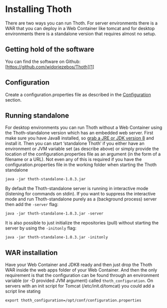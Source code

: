 # Installing Thoth
There are two ways you can run Thoth. For server environments there is a WAR that you can deploy in a Web Container like tomcat and for desktop environments there is a standalone version that requires almost no setup.

## Getting hold of the software
You can find the software on Github: [https://github.com/widoriezebos/Thoth][1]

## Configuration
Create a configuration.properties file as described in the [Configuration][2] section.

## Running standalone
For desktop environments you can run Thoth without a Web Container using the Thoth-standalone version which has an embedded web server. First make sure you have Java8 installed, so [grab a JRE or JDK version 8][3] and install it. Then you can start ‘standalone Thoth’ if you either have an environment or JVM variable set (as describe above) or simply provide the location of the configuration.properties file as an argument (in the form of a filename or a URL). Not even any of this is required if you have the configuration.properties file in the working folder when starting the Thoth standalone

	java -jar thoth-standalone-1.0.3.jar

By default the Thoth-standalone server is running in interactive mode (listening for commands on stdin). If you want to suppress the interactive mode and run Thoth-standalone purely as a (background process) server then add the `-server` flag:

	java -jar thoth-standalone-1.0.3.jar -server

It is also possible to just initialize the repositories (pull) without starting the server by using the `-initonly` flag:

	java -jar thoth-standalone-1.0.3.jar -initonly

## WAR installation
Have your Web Container and JDK8 ready and then just drop the Thoth WAR inside the web apps folder of your Web Container. And then the only requirement is that the configuration can be found through an environment variable (or -D provided JVM argument) called `thoth_configuration`. On servers with an init script for Tomcat (/etc/init.d/tomcat) you could add a script line stating 

	export thoth_configuration=/opt/conf/configuration.properties

[1]:	https://github.com/widoriezebos/Thoth
[2]:	Configuration.md
[3]:	https://www.java.com/en/download/